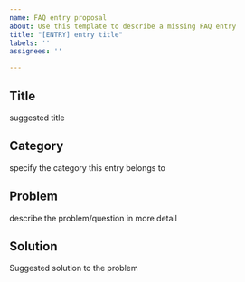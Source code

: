 ```yaml
---
name: FAQ entry proposal
about: Use this template to describe a missing FAQ entry
title: "[ENTRY] entry title"
labels: ''
assignees: ''

---
```


## Title

suggested title

## Category 

specify the category this entry belongs to

## Problem

describe the problem/question in more detail

## Solution

Suggested solution to the problem
